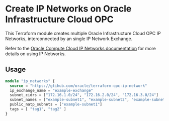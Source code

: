 Create IP Networks on Oracle Infrastructure Cloud OPC
=====================================================

This Terraform module creates multiple Oracle Infrastructure Cloud OPC IP Networks, interconnected by an single IP Network Exchange.

Refer to the [Oracle Compute Cloud IP Networks documentation](https://docs.oracle.com/en/cloud/iaas/compute-iaas-cloud/stcsg/ip-networks.html) for more details on using IP Networks.

Usage
-----

```tf
module "ip_networks" {
  source = "https://gtihub.com/oracle/terraform-opc-ip-network"
  ip_exchange_name = "example-exchange"
  subnet_cidrs = ["172.16.1.0/24", "172.16.2.0/24", "172.16.3.0/24"]
  subnet_names = ["example-subnet1", "example-subnet2", "example-subnet3"]
  public_natp_subnets = ["example-subnet1"]
  tags = [ "tag1", "tag2" ]
}
```
